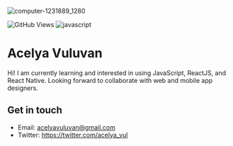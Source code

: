 ![computer-1231889_1280](https://user-images.githubusercontent.com/88436030/128205006-bce57a53-7062-4f06-87bc-5c855aff2f17.jpg)

![GitHub Views](https://komarev.com/ghpvc/?username=acelyavul&color=FF007F)
![javascript](https://img.shields.io/badge/JavaScript-Fan-FAC151.svg?logo=javascript&logoWidth=20)


# Acelya Vuluvan

Hi! I am currently learning and interested in using JavaScript, ReactJS, and React Native. Looking forward to collaborate with web and mobile app designers. 

## Get in touch

- Email: acelyavuluvan@gmail.com
- Twitter: https://twitter.com/acelya_vul


